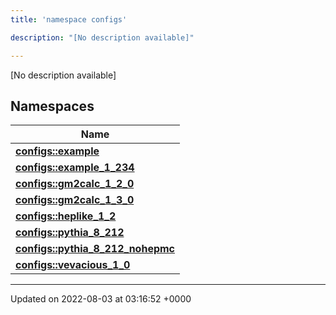 ```yaml
---
title: 'namespace configs'

description: "[No description available]"

---
```







[No description available]

## Namespaces

| Name           |
| -------------- |
| **[configs::example](/documentation/code/darkbit_development/namespaces/namespaceconfigs_1_1example/)**  |
| **[configs::example_1_234](/documentation/code/darkbit_development/namespaces/namespaceconfigs_1_1example__1__234/)**  |
| **[configs::gm2calc_1_2_0](/documentation/code/darkbit_development/namespaces/namespaceconfigs_1_1gm2calc__1__2__0/)**  |
| **[configs::gm2calc_1_3_0](/documentation/code/darkbit_development/namespaces/namespaceconfigs_1_1gm2calc__1__3__0/)**  |
| **[configs::heplike_1_2](/documentation/code/darkbit_development/namespaces/namespaceconfigs_1_1heplike__1__2/)**  |
| **[configs::pythia_8_212](/documentation/code/darkbit_development/namespaces/namespaceconfigs_1_1pythia__8__212/)**  |
| **[configs::pythia_8_212_nohepmc](/documentation/code/darkbit_development/namespaces/namespaceconfigs_1_1pythia__8__212__nohepmc/)**  |
| **[configs::vevacious_1_0](/documentation/code/darkbit_development/namespaces/namespaceconfigs_1_1vevacious__1__0/)**  |






-------------------------------

Updated on 2022-08-03 at 03:16:52 +0000